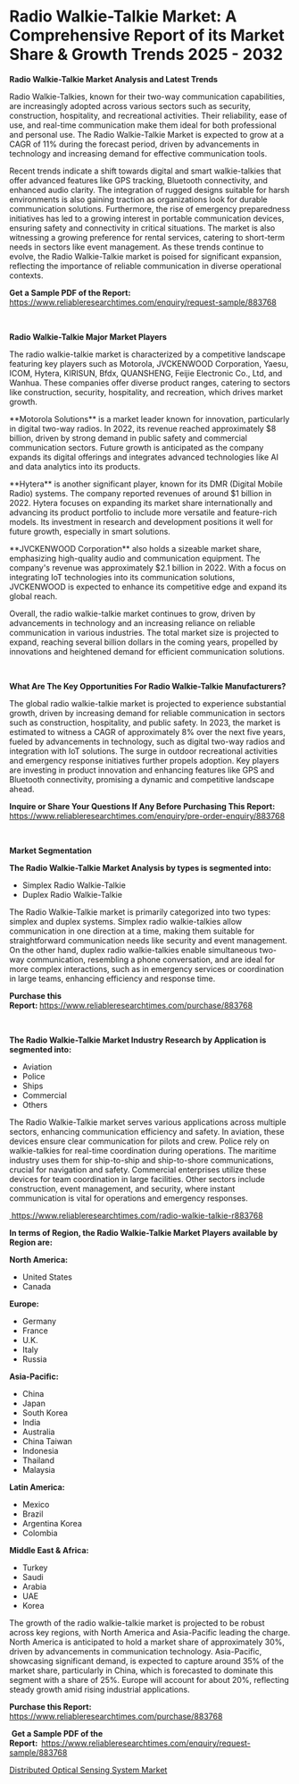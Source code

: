 <p><h1>Radio Walkie-Talkie Market: A Comprehensive Report of its Market Share & Growth Trends 2025 - 2032</h1></p><p><strong>Radio Walkie-Talkie Market Analysis and Latest Trends</strong></p>
<p><p>Radio Walkie-Talkies, known for their two-way communication capabilities, are increasingly adopted across various sectors such as security, construction, hospitality, and recreational activities. Their reliability, ease of use, and real-time communication make them ideal for both professional and personal use. The Radio Walkie-Talkie Market is expected to grow at a CAGR of 11% during the forecast period, driven by advancements in technology and increasing demand for effective communication tools.</p><p>Recent trends indicate a shift towards digital and smart walkie-talkies that offer advanced features like GPS tracking, Bluetooth connectivity, and enhanced audio clarity. The integration of rugged designs suitable for harsh environments is also gaining traction as organizations look for durable communication solutions. Furthermore, the rise of emergency preparedness initiatives has led to a growing interest in portable communication devices, ensuring safety and connectivity in critical situations. The market is also witnessing a growing preference for rental services, catering to short-term needs in sectors like event management. As these trends continue to evolve, the Radio Walkie-Talkie market is poised for significant expansion, reflecting the importance of reliable communication in diverse operational contexts.</p></p>
<p><strong>Get a Sample PDF of the Report:&nbsp;</strong> <a href="https://www.reliableresearchtimes.com/enquiry/request-sample/883768?utm_campaign=2592&utm_medium=2&utm_source=Github&utm_content=ia&utm_term=24022025&utm_id=radio-walkie-talkie">https://www.reliableresearchtimes.com/enquiry/request-sample/883768</a></p>
<p>&nbsp;</p>
<p><strong>Radio Walkie-Talkie Major Market Players</strong></p>
<p><p>The radio walkie-talkie market is characterized by a competitive landscape featuring key players such as Motorola, JVCKENWOOD Corporation, Yaesu, ICOM, Hytera, KIRISUN, Bfdx, QUANSHENG, Feijie Electronic Co., Ltd, and Wanhua. These companies offer diverse product ranges, catering to sectors like construction, security, hospitality, and recreation, which drives market growth.</p><p>**Motorola Solutions** is a market leader known for innovation, particularly in digital two-way radios. In 2022, its revenue reached approximately $8 billion, driven by strong demand in public safety and commercial communication sectors. Future growth is anticipated as the company expands its digital offerings and integrates advanced technologies like AI and data analytics into its products.</p><p>**Hytera** is another significant player, known for its DMR (Digital Mobile Radio) systems. The company reported revenues of around $1 billion in 2022. Hytera focuses on expanding its market share internationally and advancing its product portfolio to include more versatile and feature-rich models. Its investment in research and development positions it well for future growth, especially in smart solutions.</p><p>**JVCKENWOOD Corporation** also holds a sizeable market share, emphasizing high-quality audio and communication equipment. The company's revenue was approximately $2.1 billion in 2022. With a focus on integrating IoT technologies into its communication solutions, JVCKENWOOD is expected to enhance its competitive edge and expand its global reach.</p><p>Overall, the radio walkie-talkie market continues to grow, driven by advancements in technology and an increasing reliance on reliable communication in various industries. The total market size is projected to expand, reaching several billion dollars in the coming years, propelled by innovations and heightened demand for efficient communication solutions.</p></p>
<p>&nbsp;</p>
<p><strong>What Are The Key Opportunities For Radio Walkie-Talkie Manufacturers?</strong></p>
<p><p>The global radio walkie-talkie market is projected to experience substantial growth, driven by increasing demand for reliable communication in sectors such as construction, hospitality, and public safety. In 2023, the market is estimated to witness a CAGR of approximately 8% over the next five years, fueled by advancements in technology, such as digital two-way radios and integration with IoT solutions. The surge in outdoor recreational activities and emergency response initiatives further propels adoption. Key players are investing in product innovation and enhancing features like GPS and Bluetooth connectivity, promising a dynamic and competitive landscape ahead.</p></p>
<p><strong>Inquire or Share Your Questions If Any Before Purchasing This Report:</strong> <a href="https://www.reliableresearchtimes.com/enquiry/pre-order-enquiry/883768?utm_campaign=2592&utm_medium=2&utm_source=Github&utm_content=ia&utm_term=24022025&utm_id=radio-walkie-talkie">https://www.reliableresearchtimes.com/enquiry/pre-order-enquiry/883768</a></p>
<p>&nbsp;</p>
<p><strong>Market Segmentation</strong></p>
<p><strong>The Radio Walkie-Talkie Market Analysis by types is segmented into:</strong></p>
<p><ul><li>Simplex Radio Walkie-Talkie</li><li>Duplex Radio Walkie-Talkie</li></ul></p>
<p><p>The Radio Walkie-Talkie market is primarily categorized into two types: simplex and duplex systems. Simplex radio walkie-talkies allow communication in one direction at a time, making them suitable for straightforward communication needs like security and event management. On the other hand, duplex radio walkie-talkies enable simultaneous two-way communication, resembling a phone conversation, and are ideal for more complex interactions, such as in emergency services or coordination in large teams, enhancing efficiency and response time.</p></p>
<p><strong>Purchase this Report:&nbsp;</strong><a href="https://www.reliableresearchtimes.com/purchase/883768?utm_campaign=2592&utm_medium=2&utm_source=Github&utm_content=ia&utm_term=24022025&utm_id=radio-walkie-talkie">https://www.reliableresearchtimes.com/purchase/883768</a></p>
<p>&nbsp;</p>
<p><strong>The Radio Walkie-Talkie Market Industry Research by Application is segmented into:</strong></p>
<p><ul><li>Aviation</li><li>Police</li><li>Ships</li><li>Commercial</li><li>Others</li></ul></p>
<p><p>The Radio Walkie-Talkie market serves various applications across multiple sectors, enhancing communication efficiency and safety. In aviation, these devices ensure clear communication for pilots and crew. Police rely on walkie-talkies for real-time coordination during operations. The maritime industry uses them for ship-to-ship and ship-to-shore communications, crucial for navigation and safety. Commercial enterprises utilize these devices for team coordination in large facilities. Other sectors include construction, event management, and security, where instant communication is vital for operations and emergency responses.</p></p>
<p><a href="https://www.reliableresearchtimes.com/radio-walkie-talkie-r883768?utm_campaign=2592&utm_medium=2&utm_source=Github&utm_content=ia&utm_term=24022025&utm_id=radio-walkie-talkie">&nbsp;https://www.reliableresearchtimes.com/radio-walkie-talkie-r883768</a></p>
<p><strong>In terms of Region, the Radio Walkie-Talkie Market Players available by Region are:</strong></p>
<p>
    <p> <strong> North America: </strong>
        <ul>
            <li>United States</li>
            <li>Canada</li>
        </ul>
        </p> 
    <p> <strong> Europe: </strong>
        <ul>
            <li>Germany</li>
            <li>France</li>
            <li>U.K.</li>
            <li>Italy</li>
            <li>Russia</li>
        </ul>
        </p> 
    <p> <strong> Asia-Pacific: </strong>
        <ul>
            <li>China</li>
            <li>Japan</li>
            <li>South Korea</li>
            <li>India</li>
            <li>Australia</li>
            <li>China Taiwan</li>
            <li>Indonesia</li>
            <li>Thailand</li>
            <li>Malaysia</li>
        </ul>
        </p> 
    <p> <strong> Latin America: </strong>
        <ul>
            <li>Mexico</li>
            <li>Brazil</li>
            <li>Argentina Korea</li>
            <li>Colombia</li>
        </ul>
        </p> 
    <p> <strong> Middle East & Africa: </strong>
        <ul>
            <li>Turkey</li>
            <li>Saudi</li>
            <li>Arabia</li>
            <li>UAE</li>
            <li>Korea</li>
        </ul>
    </p>
    </p>
<p><p>The growth of the radio walkie-talkie market is projected to be robust across key regions, with North America and Asia-Pacific leading the charge. North America is anticipated to hold a market share of approximately 30%, driven by advancements in communication technology. Asia-Pacific, showcasing significant demand, is expected to capture around 35% of the market share, particularly in China, which is forecasted to dominate this segment with a share of 25%. Europe will account for about 20%, reflecting steady growth amid rising industrial applications.</p></p>
<p><strong>Purchase this Report: </strong><a href="https://www.reliableresearchtimes.com/purchase/883768?utm_campaign=2592&utm_medium=2&utm_source=Github&utm_content=ia&utm_term=24022025&utm_id=radio-walkie-talkie">https://www.reliableresearchtimes.com/purchase/883768</a></p>
<p>&nbsp;<strong>Get a Sample PDF of the Report:&nbsp;&nbsp;</strong><a href="https://www.reliableresearchtimes.com/enquiry/request-sample/883768?utm_campaign=2592&utm_medium=2&utm_source=Github&utm_content=ia&utm_term=24022025&utm_id=radio-walkie-talkie">https://www.reliableresearchtimes.com/enquiry/request-sample/883768</a></p>
<p><strong></strong></p>
<p><p><a href="https://github.com/pimanoruman/Market-Research-Report-List-1/blob/main/distributed-optical-sensing-system-market.md?utm_campaign=2592&utm_medium=2&utm_source=Github&utm_content=ia&utm_term=24022025&utm_id=radio-walkie-talkie">Distributed Optical Sensing System Market</a></p></p>